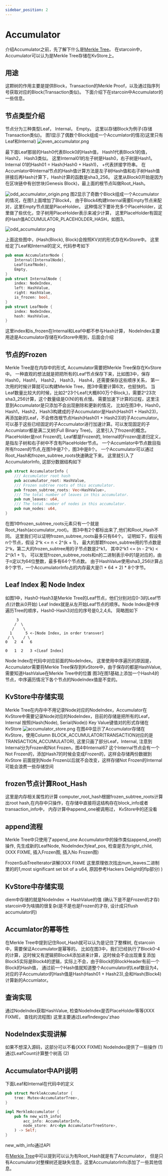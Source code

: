 ```yaml
--- 
sidebar_position: 2
---
```


# Accumulator

介绍Accumulator之前，先了解下什么是[Merkle Tree](merkle_tree.md)。
在starcoin中，Accumulator可以认为是Merkle Tree存储在KvStore上。

## 用途
这颗树的作用主要是提供Block，Transaction的Merkle Proof，以及通过指序列号获取对应的Block(Transaction类似)。
下面介绍下在starcoin中Accumulator的一些信息。

## 节点类型介绍
节点分为三种类型Leaf， Internal， Empty。
这里以存储Block为例子(存储Transaction类似)。
图1显示了偶数个Block组成一个Accumlator的情况(这里只有Leaf和Internal)
![even_accumulator.png](../../../../../static/img/accumulator/even_accumulator.png)

最下面Leaf那层的Hash0代表Block0的Hash值， Hash1代表Block1的值， Hash2， Hash3类似。
这里Internal01的左子树是Hash0，右子树是Hash1。
Internal 01的Hash01 = Hash(Hash0 + Hash1)， +代表拼接字符串。
在Accumlator中Internal节点的Hash值计算方法是左子树Hash值和右子树Hash值拼接后再Hash计算下，Hash计算的函数是sha3_256。
这里从Block0开始是因为在区块链中有创世块(Genesis Block)，最上面的根节点叫做Root_Hash。

![odd_accumulator_origin.png](../../../../../static/img/accumulator/odd_accumulator_origin.png)
图2显示了奇数个Block组成一个Accumulator的情况，在图1上面增加了Block4， 由于Block4构建Internal需要Empty节点来配对，这里Empty节点就是PlaceHolder。
这种情况下要补充多个PlaceHolder，这里做了些优化，空子树用PlaceHolder表示来减少计算， 这里PlaceHolder有固定的Hash值ACCUMULATOR_PLACEHOLDER_HASH，如图3。

![odd_accumulator.png](../../../../../static/img/accumulator/odd_accumulator.png)

上面这些图中，(Hash(Block), Block)会按照KV对的形式存在KvStore中。
这里给定了Leaf和Internal的定义, 代码参考如下
```rust
pub enum AccumulatorNode {
    Internal(InternalNode),
    Leaf(LeafNode),
    Empty,
}
pub struct InternalNode {
    index: NodeIndex,
    left: HashValue,
    right: HashValue,
    is_frozen: bool,
}
pub struct LeafNode {
    index: NodeIndex,
    hash: HashValue,
}
```
这里index和is_frozen在Internal和Leaf中都不参与Hash计算， NodeIndex主要用途是Accumulator存储在KvStore中用到，后面会介绍

## 节点的Frozen
Merkle Tree是在内存中的形式, Accumulator需要把Merkle Tree保存在KvStore中。
一种直观的想法就是把把所有的Leaf节点保存下来，比如图3中，保存Hash0，Hash1， Hash2， Hash3， Hash4，还需要保存这些顺序关系，
第一次用的时候计算就可以构建Merkle Tree，图3中需要计算6次，也挺快的。
当Leaf数量比较大的时候，比如2^23个Leaf(大概800万个Block,)，需要2^23次sha3_256计算，这个数量级是O(N)的有点慢。
需要加速下计算的过程，这里注意到Accumulator是只添加不会出现删除和更新的情况，
比如在图3中，Hash0，Hash1，Hash2，Hash3构建成的子Accumulator是Hash(Hash01 + Hash23)， 再添加新的Leaf，不会修改根节点Hash(Hash01 + Hash23)的子Accumulator。
可以基于这些已经固定的子Accumulator进行加速计算。可以发现固定的子Accumlator都是满二叉树(Full Binary Tree)。
这里引入了frozen的概念。
PlaceHolder是not Frozen的, Leaf都是Frozen的,  Internal的Frozen是递归定义，是指左子树和右子树中不含有PlaceHolder节点。
一个Accumlator中节点数目指所有frozen的节点,在图1中是7个，图3中是8个。
一个Accumulator可以通过Root_Hash和frozen_subtree_roots快速确定下来。
这里就引入了AccumulatorInfo, 这部分数据结构如下
```rust
pub struct AccumulatorInfo {
    /// Accumulator root hash
    pub accumulator_root: HashValue,
    /// Frozen subtree roots of this accumulator.
    pub frozen_subtree_roots: Vec<HashValue>,
    /// The total number of leaves in this accumulator.
    pub num_leaves: u64,
    /// The total number of nodes in this accumulator.
    pub num_nodes: u64,
}
```
在图1中frozen_subtree_roots元素只有一个就是Root_Hash(accumulator_root)。
图3中有2个都标出来了,他们和Root_Hash不同。
这里我们可以证明frozen_subtree_roots最多只有64个。
证明如下，假设有n个节点，假设 2^k <= n < 2^(k + 1)， 最大的那颗frozen_subtree用的节点数是2^k，第二大的frozen_subtree用的子节点数是2^k1，
其中2^k1 <= (n - 2^k) < 2^(k1 + 1)， 可以发现frozen_subtree_roots和n的二进制表示中的1是对应的，由于n定以为64位整数，最多有64个节点数。
由于HashValue使用sha3_256计算占8个字节，一个AccumulatorInfo占的内存最大是(1 + 64 + 2) * 8个字节。

## Leaf Index 和 Node Index
如图1中，Hash0-Hash3是Merkle Tree的Leaf节点，他们分别对应0-3的Leaf节点(计数从0开始)
Leaf Index就是从左开始Leaf节点的顺序。Node Index是中序遍历Tree的顺序，Hash0-Hash3对应的序号是0,2,4,6。
简略图如下
```shell
     3
    /  \
   /    \
  1      5 <-[Node Index, in order transver]
 / \    / \
0   2  4   6

0   1  2   3 <[Leaf Index]
```
Node Index在代码中对应前面的NodeIndex。
这里使用中序遍历的原因是，Accumulator需要将Merkle Tree保存到KvStore中，由于保存的都是HashValue,需要知道HashValue在Merkle Tree中的位置
图3在图1基础上添加一个Hash4的节点，中序遍历情况下各个节点的NodeIndex值是不变的。

## KvStore中存储实现
Merkle Tree在内存中不用记录Node对应的NodeIndex，Accumulator在KvStore中需要记录Node对应的NodeIndex，目前的存储是把所有的Leaf，Internal
按照(Hash(Node), Serial(Node)) Key Value键值对的形式存储在KvStore
![accumulator_store.png](../../../../../static/img/accumulator/accumlator_store.png)
在图4中显示了Accumulator存储在KvStore，使用Column BLOCK_ACCUMULATOR(TRANSACTION对应的是TRANSACTION_ACCUMULATOR), 这里只画了部分Leaf，Internal,
注意到Internal分为Frozen和Not Frozen，图4中Internal67 这个Internal节点会有一个Not Frozen的，添加Hash7的时候会变成Frozen的，这样会存储两份数据到KvStore
前面提到Node Frozen以后就不会改变，这样存储Not Frozen的Internal可能会浪费一些存储空间

## frozen节点计算Root_Hash
这里是内存相关属性的计算
computer_root_hash根据frozen_subtree_roots计算出root hash,在内存中只操作，在存储中直接将这结构存在block_info或者transaction_info中，
内存计算中append_one被调用过，
KvStore中的还没看
## append流程
Merkle Tree中只使用了append_one
Accumulator中的操作类似append_one的操作, 先生成新的LeafNode, NodeIndex为leaf_pos, 检查是否为right_child,(XXX FIXME, 插入Frozen图, 插入No Frozen图)

FrozenSubTreeIterator讲解(XXX FIXME 这里原理依次找出num_leaves二进制里的的1,most significant set bit of a u64, 原因参考Hackers Delight的flp部分)
)

## KvStore中存储实现
diem中存储的就是NodeIndex -> HashValue的值 (确认下是不是Frozen的才存)
starcoin中为啥搞的很复杂(是不是也是Frozen的才存, 设计成只flush accumulator的)

## Accumlator的幂等性
在Merkle Tree中提到记住Root_Hash就可以认为是记住了整棵树, 在starcoin中，需要保证Accumulator是幂等的。
比如在图3中，我们已经执行了Block0-4的计算，这时候又有逻辑把Block4添加进来计算，这时候会不会出现重复添加Block5实际是Block4的逻辑，实际上不会，由于Block的BlockHeader有前一个Block的Hash值，
通过前一个Hash值就知道整个Accumulator的Leaf数目为4，对应的子Accumulator的Hash值是Hash(Hash01 + Hash23),会和Hash(Block4)计算新的Accumlator。

## 查询实现
通过NodeIndex获取HashValue, 检查NodeIndex是否PlaceHolder等等(XXX FIXME， 查找的流程图)
这里主要通过LeafIndexgou'zhao


## NodeIndex实现讲解
如果不想深入源码，这部分可以不看(XXX FIXME)
NodeIndex提供了一些操作
(1)通过LeafCount计算整个树高
(2)


## Accumulator中API说明
下面Leaf和Internal在代码中的定义
```rust
pub struct MerkleAccumulator {
    tree: Mutex<AccumulatorTree>,
}

impl MerkleAccumulator {
    pub fn new_with_info(
        acc_info: AccumulatorInfo,
        node_store: Arc<dyn AccumulatorTreeStore>,
    ) -> Self;
}
```
new_with_info通过API


在[Merkle Tree](merkle_tree.md)中可以提到可以认为有Root_Hash就是有了Accumulator，
但是只有Accumulator对整棵树还是缺失信息，这里AccumulatorInfo添加了一些其他信息。




